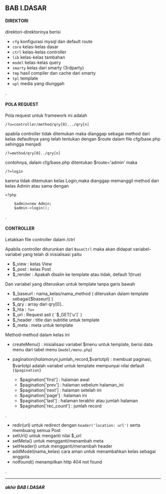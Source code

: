 ## BAB I.DASAR

#### DIREKTORI

direktori-direktorinya berisi

- `cfg`  konfigurasi mysql dan default route
- `core` kelas-kelas dasar 
- `ctrl` kelas-kelas controller
- `lib`  kelas-kelas tambahan
- `model` kelas-kelas query
- `smarty` kelas dari smarty (3rdparty)
- `tmp` hasil compiler dan cache dari smarty
- `tpl` template
- `upl` media yang diunggah

.

#### POLA REQUEST

Pola request untuk framework ini adalah

    /?u=controller/method/qry[0].../qry[n]    

apabila controller tidak ditemukan maka dianggap sebagai method dari kelas defaultnya
yang telah tentukan dengan $route dalam file cfg/base.php sehingga menjadi

    /?=method/qry[0]../qry[n]

contohnya, dalam cfg/base.php ditentukan $route='admin' maka 

    /?=login
    
karena tidak ditemukan kelas Login,maka dianggap memanggil method dari kelas Admin atau
sama dengan 

    <?php
    
        $admin=new Admin;
        $admin->login();

.

#### CONTROLLER

Letakkan file controller dalam /ctrl

Apabila controller diturunkan dari `BaseCtrl` maka akan didapat variabel-variabel
yang telah di inisialisasi yaitu

- $_view : kelas View 
- $_post : kelas Post
- $_render : Apakah disalin ke template atau tidak, default 1(true)

Dan variabel yang diteruskan untuk template tanpa garis bawah

- $_baseurl : nama_kelas/nama_method  ( diteruskan dalam template sebagai{$baseurl} )
- $_qry  : array dari qry[0].. 
- $_hta  : `?u=` 
- $_url  : Request asli ( `$_GET['u']` )
- $_header : title dan subtitle untuk template
- $_meta   : meta untuk template


Method-method dalam kelas ini

- createMenu() : inisialisasi variabel $menu untuk template, berisi data menu dari tabel menu (`model/menu.php`)
- pagination($halaman_ini,$jumlah_record,$vartotpl) : membuat paginasi, $vartotpl adalah
variabel untuk template mempunyai nilai default `{$pagination}`

    - $pagination['first'] : halaman awal 
    - $pagination['prev'] : halaman sebelum halaman_ini
    - $pagination['next'] : halaman setelah ini
    - $pagination['page'] : halaman ini
    - $pagination['last'] : halaman terakhir atau jumlah halaman
    - $pagination['rec_count'] : jumlah record
    
.    
   
- redir(url) untuk redirect dengan `header('location: url')` serta membuang semua Post
- setUrl() untuk menganti nilai $_url
- setMeta() untuk mengganti/menambah meta
- setHeader() untuk mengganti/menambah header
- addModel(nama_kelas) cara aman untuk menambahkan kelas sebagai anggota
- notfound() menampilkan http 404 not found

.

---
##### akhir BAB I.DASAR